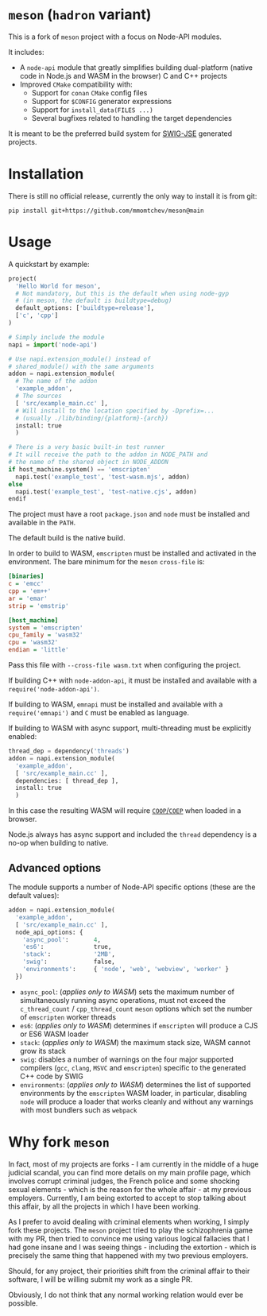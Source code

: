 # `meson` (`hadron` variant)

This is a fork of `meson` project with a focus on Node-API modules.

It includes:
 * A `node-api` module that greatly simplifies building dual-platform (native code in Node.js and WASM in the browser) C and C++ projects
 * Improved `CMake` compatibility with:
    * Support for `conan` `CMake` config files
    * Support for `$CONFIG` generator expressions
    * Support for `install_data(FILES ...)`
    * Several bugfixes related to handling the target dependencies

It is meant to be the preferred build system for [SWIG-JSE](https://github.com/mmomtchev/swig) generated projects.

# Installation

There is still no official release, currently the only way to install it is from git:

```shell
pip install git+https://github.com/mmomtchev/meson@main
```

# Usage

A quickstart by example:

```python
project(
  'Hello World for meson',
  # Not mandatory, but this is the default when using node-gyp
  # (in meson, the default is buildtype=debug)
  default_options: ['buildtype=release'],
  ['c', 'cpp']
)

# Simply include the module
napi = import('node-api')

# Use napi.extension_module() instead of
# shared_module() with the same arguments
addon = napi.extension_module(
  # The name of the addon
  'example_addon',
  # The sources
  [ 'src/example_main.cc' ],
  # Will install to the location specified by -Dprefix=...
  # (usually ./lib/binding/{platform}-{arch})
  install: true
  )

# There is a very basic built-in test runner
# It will receive the path to the addon in NODE_PATH and
# the name of the shared object in NODE_ADDON
if host_machine.system() == 'emscripten'
  napi.test('example_test', 'test-wasm.mjs', addon)
else
  napi.test('example_test', 'test-native.cjs', addon)
endif
```

The project must have a root `package.json` and `node` must be installed and available in the `PATH`.

The default build is the native build.

In order to build to WASM, `emscripten` must be installed and activated in the environment. The bare minimum for the `meson` `cross-file` is:

```ini
[binaries]
c = 'emcc'
cpp = 'em++'
ar = 'emar'
strip = 'emstrip'

[host_machine]
system = 'emscripten'
cpu_family = 'wasm32'
cpu = 'wasm32'
endian = 'little'
```

Pass this file with `--cross-file wasm.txt` when configuring the project.

If building C++ with `node-addon-api`, it must be installed and available with a `require('node-addon-api')`.

If building to WASM, `emnapi` must be installed and available with a `require('emnapi')` and `C` must be enabled as language.

If building to WASM with async support, multi-threading must be explicitly enabled:
```python
thread_dep = dependency('threads')
addon = napi.extension_module(
  'example_addon',
  [ 'src/example_main.cc' ],
  dependencies: [ thread_dep ],
  install: true
  )
```
In this case the resulting WASM will require [`COOP`/`COEP`](https://web.dev/articles/coop-coep) when loaded in a browser.

Node.js always has async support and included the `thread` dependency is a no-op when building to native.

## Advanced options

The module supports a number of Node-API specific options (these are the default values):

```python
addon = napi.extension_module(
  'example_addon',
  [ 'src/example_main.cc' ],
  node_api_options: {
    'async_pool':       4,
    'es6':              true,
    'stack':            '2MB',
    'swig':             false,
    'environments':     { 'node', 'web', 'webview', 'worker' }
  })
```

* `async_pool`: (*applies only to WASM*) sets the maximum number of simultaneously running async operations, must not exceed the `c_thread_count` / `cpp_thread_count` `meson` options which set the number of `emscripten` worker threads
* `es6`: (*applies only to WASM*) determines if `emscripten` will produce a CJS or ES6 WASM loader
* `stack`: (*applies only to WASM*) the maximum stack size, WASM cannot grow its stack
* `swig`: disables a number of warnings on the four major supported compilers (`gcc`, `clang`, `MSVC` and `emscripten`) specific to the generated C++ code by SWIG
* `environments`: (*applies only to WASM*) determines the list of supported environments by the `emscripten` WASM loader, in particular, disabling `node` will produce a loader that works cleanly and without any warnings with most bundlers such as `webpack`

# Why fork `meson`

In fact, most of my projects are forks - I am currently in the middle of a huge judicial scandal, you can find more details on my main profile page, which involves corrupt criminal judges, the French police and some shocking sexual elements - which is the reason for the whole affair - at my previous employers. Currently, I am being extorted to accept to stop talking about this affair, by all the projects in which I have been working.

As I prefer to avoid dealing with criminal elements when working, I simply fork these projects. The `meson` project tried to play the schizophrenia game with my PR, then tried to convince me using various logical fallacies that I had gone insane and I was seeing things - including the extortion - which is precisely the same thing that happened with my two previous employers.

Should, for any project, their priorities shift from the criminal affair to their software, I will be willing submit my work as a single PR.

Obviously, I do not think that any normal working relation would ever be possible.

